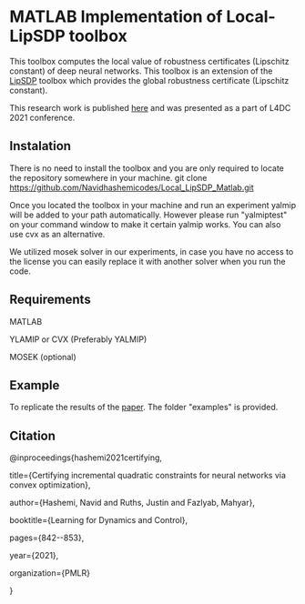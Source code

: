 # MATLAB Implementation of Local-LipSDP toolbox

This toolbox  computes the local value of robustness certificates (Lipschitz constant) of deep neural networks. This toolbox is an extension of the [LipSDP](https://github.com/mahyarfazlyab/LipSDP) toolbox which provides the global robustness certificate (Lipschitz constant).

This research work is published [here](https://proceedings.mlr.press/v144/hashemi21a.html) and was presented as a part of L4DC 2021 conference.

## Instalation

There is no need to install the toolbox and you are only required to locate the repository somewhere in your machine. 
git clone https://github.com/Navidhashemicodes/Local_LipSDP_Matlab.git

Once you located the toolbox in your machine and run an experiment yalmip will be added to your path automatically. However please run "yalmiptest" on your command window to make it certain yalmip works. You can also use cvx as an alternative.

We utilized mosek solver in our experiments, in case you have no access to the license you can easily replace it with another solver when you run the code.
   
## Requirements
MATLAB

YLAMIP or CVX (Preferably YALMIP)

MOSEK (optional)



## Example

To replicate the results of the [paper](https://proceedings.mlr.press/v144/hashemi21a/hashemi21a.pdf). The folder "examples" is provided. 

## Citation

@inproceedings{hashemi2021certifying,
  
title={Certifying incremental quadratic constraints for neural networks via convex optimization},
  
author={Hashemi, Navid and Ruths, Justin and Fazlyab, Mahyar},
  
booktitle={Learning for Dynamics and Control},
  
pages={842--853},
  
year={2021},
  
organization={PMLR}

}



